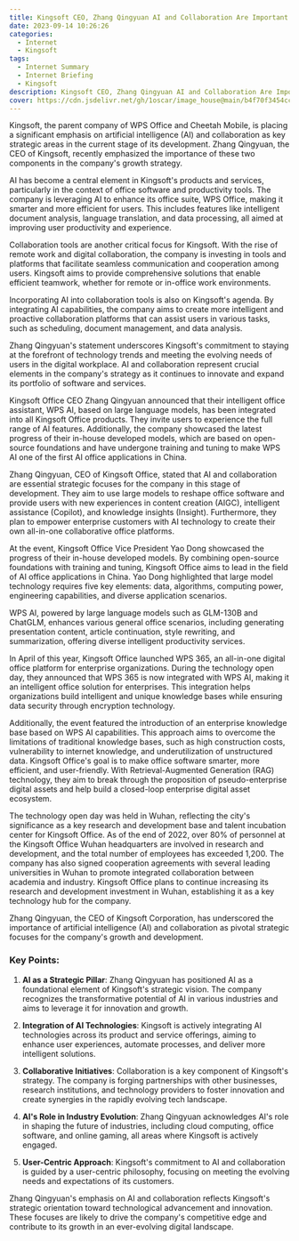 ```yaml
---
title: Kingsoft CEO, Zhang Qingyuan AI and Collaboration Are Important Strategic Focuses
date: 2023-09-14 10:26:26
categories:
  - Internet
  - Kingsoft
tags:
  - Internet Summary 
  - Internet Briefing
  - Kingsoft 
description: Kingsoft CEO, Zhang Qingyuan AI and Collaboration Are Important Strategic Focuses
cover: https://cdn.jsdelivr.net/gh/1oscar/image_house@main/b4f70f3454cc1517d1b9f168f8365bb5.png
---
```





Kingsoft, the parent company of WPS Office and Cheetah Mobile, is placing a significant emphasis on artificial intelligence (AI) and collaboration as key strategic areas in the current stage of its development. Zhang Qingyuan, the CEO of Kingsoft, recently emphasized the importance of these two components in the company's growth strategy.

AI has become a central element in Kingsoft's products and services, particularly in the context of office software and productivity tools. The company is leveraging AI to enhance its office suite, WPS Office, making it smarter and more efficient for users. This includes features like intelligent document analysis, language translation, and data processing, all aimed at improving user productivity and experience.

Collaboration tools are another critical focus for Kingsoft. With the rise of remote work and digital collaboration, the company is investing in tools and platforms that facilitate seamless communication and cooperation among users. Kingsoft aims to provide comprehensive solutions that enable efficient teamwork, whether for remote or in-office work environments.

Incorporating AI into collaboration tools is also on Kingsoft's agenda. By integrating AI capabilities, the company aims to create more intelligent and proactive collaboration platforms that can assist users in various tasks, such as scheduling, document management, and data analysis.

Zhang Qingyuan's statement underscores Kingsoft's commitment to staying at the forefront of technology trends and meeting the evolving needs of users in the digital workplace. AI and collaboration represent crucial elements in the company's strategy as it continues to innovate and expand its portfolio of software and services.




Kingsoft Office CEO Zhang Qingyuan announced that their intelligent office assistant, WPS AI, based on large language models, has been integrated into all Kingsoft Office products. They invite users to experience the full range of AI features. Additionally, the company showcased the latest progress of their in-house developed models, which are based on open-source foundations and have undergone training and tuning to make WPS AI one of the first AI office applications in China.

Zhang Qingyuan, CEO of Kingsoft Office, stated that AI and collaboration are essential strategic focuses for the company in this stage of development. They aim to use large models to reshape office software and provide users with new experiences in content creation (AIGC), intelligent assistance (Copilot), and knowledge insights (Insight). Furthermore, they plan to empower enterprise customers with AI technology to create their own all-in-one collaborative office platforms.

At the event, Kingsoft Office Vice President Yao Dong showcased the progress of their in-house developed models. By combining open-source foundations with training and tuning, Kingsoft Office aims to lead in the field of AI office applications in China. Yao Dong highlighted that large model technology requires five key elements: data, algorithms, computing power, engineering capabilities, and diverse application scenarios.

WPS AI, powered by large language models such as GLM-130B and ChatGLM, enhances various general office scenarios, including generating presentation content, article continuation, style rewriting, and summarization, offering diverse intelligent productivity services.

In April of this year, Kingsoft Office launched WPS 365, an all-in-one digital office platform for enterprise organizations. During the technology open day, they announced that WPS 365 is now integrated with WPS AI, making it an intelligent office solution for enterprises. This integration helps organizations build intelligent and unique knowledge bases while ensuring data security through encryption technology.

Additionally, the event featured the introduction of an enterprise knowledge base based on WPS AI capabilities. This approach aims to overcome the limitations of traditional knowledge bases, such as high construction costs, vulnerability to internet knowledge, and underutilization of unstructured data. Kingsoft Office's goal is to make office software smarter, more efficient, and user-friendly. With Retrieval-Augmented Generation (RAG) technology, they aim to break through the proposition of pseudo-enterprise digital assets and help build a closed-loop enterprise digital asset ecosystem.

The technology open day was held in Wuhan, reflecting the city's significance as a key research and development base and talent incubation center for Kingsoft Office. As of the end of 2022, over 80% of personnel at the Kingsoft Office Wuhan headquarters are involved in research and development, and the total number of employees has exceeded 1,200. The company has also signed cooperation agreements with several leading universities in Wuhan to promote integrated collaboration between academia and industry. Kingsoft Office plans to continue increasing its research and development investment in Wuhan, establishing it as a key technology hub for the company.



Zhang Qingyuan, the CEO of Kingsoft Corporation, has underscored the importance of artificial intelligence (AI) and collaboration as pivotal strategic focuses for the company's growth and development.

### Key Points:

1. **AI as a Strategic Pillar**: Zhang Qingyuan has positioned AI as a foundational element of Kingsoft's strategic vision. The company recognizes the transformative potential of AI in various industries and aims to leverage it for innovation and growth.

2. **Integration of AI Technologies**: Kingsoft is actively integrating AI technologies across its product and service offerings, aiming to enhance user experiences, automate processes, and deliver more intelligent solutions.

3. **Collaborative Initiatives**: Collaboration is a key component of Kingsoft's strategy. The company is forging partnerships with other businesses, research institutions, and technology providers to foster innovation and create synergies in the rapidly evolving tech landscape.

4. **AI's Role in Industry Evolution**: Zhang Qingyuan acknowledges AI's role in shaping the future of industries, including cloud computing, office software, and online gaming, all areas where Kingsoft is actively engaged.

5. **User-Centric Approach**: Kingsoft's commitment to AI and collaboration is guided by a user-centric philosophy, focusing on meeting the evolving needs and expectations of its customers.

Zhang Qingyuan's emphasis on AI and collaboration reflects Kingsoft's strategic orientation toward technological advancement and innovation. These focuses are likely to drive the company's competitive edge and contribute to its growth in an ever-evolving digital landscape.

